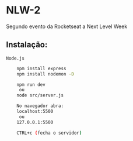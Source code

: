 # NLW-2
Segundo evento da Rocketseat a Next Level Week


## Instalação:

``
Node.js
``

```sh
	npm install express
	npm install nodemon -D

	npm run dev
	 ou
	node src/server.js

	No navegador abra:
	localhost:5500
	 ou
	127.0.0.1:5500

	CTRL+c (fecha o servidor)
```